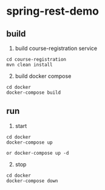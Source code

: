 # spring-rest-demo

## build

1. build course-registration service
```
cd course-registration
mvn clean install
```

2. build docker compose
```
cd docker
docker-compose build 
```
## run
1. start
```
cd docker
docker-compose up 

or docker-compose up -d
```

2. stop
```
cd docker
docker-compose down
```





